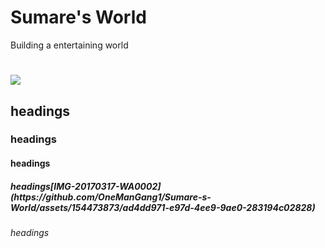 # Sumare's World
 Building a entertaining world
<!DOCTYPE html>
<head> 
   <meta charset="UTF-8">
   <meta name="description" content="internet shopping">
   <meta name = "keywords" content="HTML, CSS">
   <meta name = "author" content="Dr.Dharamdat Sumare">
   <meta name= "viewport" content="width=divice-width,initial-scale=1.0">
<title>hello world</title>
</head>
<body>
<h1><img src=  </h1>
<h2>headings</h2>
<h3>headings</h3>
<h4>headings</h4>
<h5>headings[IMG-20170317-WA0002](https://github.com/OneManGang1/Sumare-s-World/assets/154473873/ad4dd971-e97d-4ee9-9ae0-283194c02828)</h5>

<h6>headings</h6>

</body>
</html>
   
